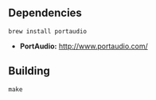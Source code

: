 ## Dependencies
```
brew install portaudio
```

- **PortAudio:** http://www.portaudio.com/

## Building

```
make
```
